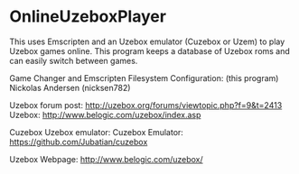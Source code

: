 # OnlineUzeboxPlayer
This uses Emscripten and an Uzebox emulator (Cuzebox or Uzem) to play Uzebox games online. This program keeps a database of Uzebox roms and can easily switch between games.

Game Changer and Emscripten Filesystem Configuration: (this program)
 Nickolas Andersen (nicksen782)

Uzebox forum post: http://uzebox.org/forums/viewtopic.php?f=9&t=2413
 Uzebox: http://www.belogic.com/uzebox/index.asp

Cuzebox Uzebox emulator:
 Cuzebox Emulator: https://github.com/Jubatian/cuzebox

Uzebox Webpage:
 http://www.belogic.com/uzebox/
